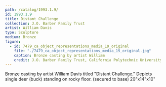 ```yaml
---
path: /catalog/1993.1.9/
id: 1993.1.9
title: Distant Challenge
collection: J.O. Barber Family Trust
artist: William Davis
type: Sculpture
medium: Bronze
figure:
  - id: 7479_ca_object_representations_media_19_original
    file: "./7479_ca_object_representations_media_19_original.jpg"
    caption: Bronze casting by artist William
    credit: J.O. Barber Family Trust, California Polytechnic University
---
```

Bronze casting by artist William Davis titled "Distant Challenge." Depicts single deer (buck) standing on rocky floor. (secured to base) 
20"x14"x10"
